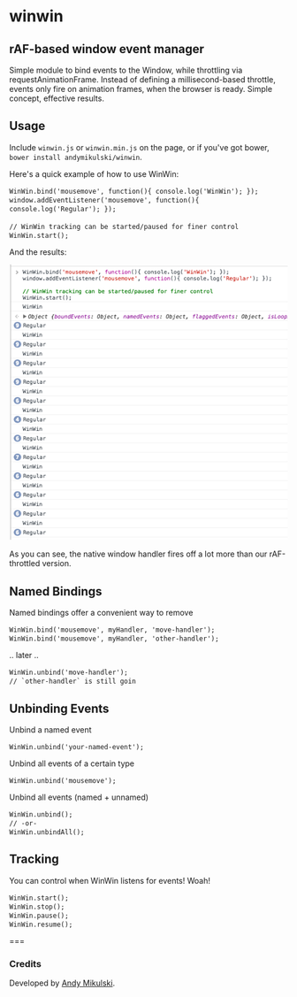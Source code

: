 # winwin
## rAF-based window event manager

Simple module to bind events to the Window, while throttling via requestAnimationFrame. Instead of defining a millisecond-based throttle, events only fire on animation frames, when the browser is ready. Simple concept, effective results.

## Usage

Include `winwin.js` or `winwin.min.js` on the page, or if you've got bower, `bower install andymikulski/winwin`.

Here's a quick example of how to use WinWin:

```
WinWin.bind('mousemove', function(){ console.log('WinWin'); });
window.addEventListener('mousemove', function(){ console.log('Regular'); });

// WinWin tracking can be started/paused for finer control
WinWin.start();
```

And the results:

![The Results](img/example.png)

As you can see, the native window handler fires off a lot more than our rAF-throttled version.

## Named Bindings

Named bindings offer a convenient way to remove

```
WinWin.bind('mousemove', myHandler, 'move-handler');
WinWin.bind('mousemove', myHandler, 'other-handler');
```

.. later ..

```
WinWin.unbind('move-handler');
// `other-handler` is still goin
```


## Unbinding Events


Unbind a named event

```
WinWin.unbind('your-named-event');
```

Unbind all events of a certain type

```
WinWin.unbind('mousemove');
```

Unbind all events (named + unnamed)

```
WinWin.unbind();
// -or-
WinWin.unbindAll();
```


## Tracking

You can control when WinWin listens for events! Woah!

```
WinWin.start();
WinWin.stop();
WinWin.pause();
WinWin.resume();
```

===


### Credits

Developed by [Andy Mikulski](http://www.andymikulski.com/).
